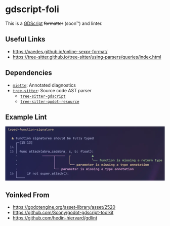 # gdscript-foli

This is a [GDScript](https://docs.godotengine.org/en/stable/tutorials/scripting/gdscript/index.html) ~~formatter~~ (soon️™) and linter.

## Useful Links

- <https://xaedes.github.io/online-sexpr-format/>
- <https://tree-sitter.github.io/tree-sitter/using-parsers/queries/index.html>

## Dependencies

- [`miette`](https://docs.rs/miette/latest/miette/): Annotated diagnostics
- [`tree-sitter`](https://lib.rs/crates/tree-sitter): Source code AST parser
  - [`tree-sitter-gdscript`](https://docs.rs/tree-sitter-gdscript/latest/tree_sitter_gdscript/)
  - [`tree-sitter-godot-resource`](https://docs.rs/tree-sitter-godot-resource/latest/tree_sitter_godot_resource/)

## Example Lint

![Linter warning example](./images/image.webp)

## Yoinked From

- <https://godotengine.org/asset-library/asset/2520>
- <https://github.com/Scony/godot-gdscript-toolkit>
- <https://github.com/hedin-hiervard/gdlint>
